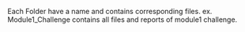 Each Folder have a name and contains corresponding files.
ex. Module1_Challenge contains all files and reports of module1 challenge.
